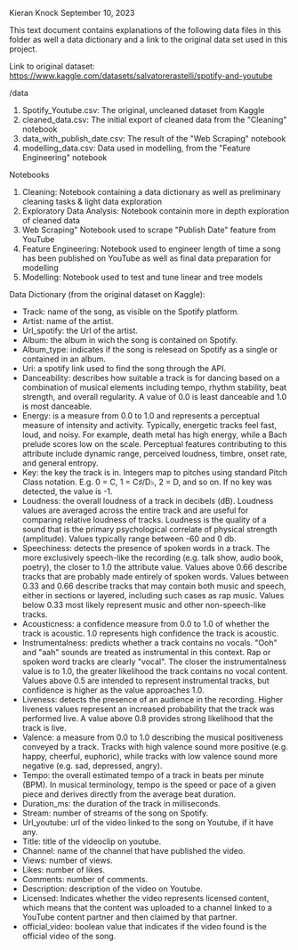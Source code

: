 Kieran Knock
September 10, 2023

This text document contains explanations of the following data files in this folder as well a data dictionary and a link to the original data set used in this project.

Link to original dataset: https://www.kaggle.com/datasets/salvatorerastelli/spotify-and-youtube

/data
1. Spotify_Youtube.csv: The original, uncleaned dataset from Kaggle
2. cleaned_data.csv: The initial export of cleaned data from the "Cleaning" notebook
3. data_with_publish_date.csv: The result of the "Web Scraping" notebook
4. modelling_data.csv: Data used in modelling, from the "Feature Engineering" notebook

Notebooks
1. Cleaning: Notebook containing a data dictionary as well as preliminary cleaning tasks & light data exploration
2. Exploratory Data Analysis: Notebook containin more in depth exploration of cleaned data
3. Web Scraping" Notebook used to scrape "Publish Date" feature from YouTube
4. Feature Engineering: Notebook used to engineer length of time a song has been published on YouTube as well as final data preparation for modelling
5. Modelling: Notebook used to test and tune linear and tree models

Data Dictionary (from the original dataset on Kaggle):
- Track: name of the song, as visible on the Spotify platform.
- Artist: name of the artist.
- Url_spotify: the Url of the artist.
- Album: the album in wich the song is contained on Spotify.
- Album_type: indicates if the song is relesead on Spotify as a single or contained in an album.
- Uri: a spotify link used to find the song through the API.
- Danceability: describes how suitable a track is for dancing based on a combination of musical elements including tempo, rhythm stability, beat strength, and overall regularity. A value of 0.0 is least danceable and 1.0 is most danceable.
- Energy: is a measure from 0.0 to 1.0 and represents a perceptual measure of intensity and activity. Typically, energetic tracks feel fast, loud, and noisy. For example, death metal has high energy, while a Bach prelude scores low on the scale. Perceptual features contributing to this attribute include dynamic range, perceived loudness, timbre, onset rate, and general entropy.
- Key: the key the track is in. Integers map to pitches using standard Pitch Class notation. E.g. 0 = C, 1 = C♯/D♭, 2 = D, and so on. If no key was detected, the value is -1.
- Loudness: the overall loudness of a track in decibels (dB). Loudness values are averaged across the entire track and are useful for comparing relative loudness of tracks. Loudness is the quality of a sound that is the primary psychological correlate of physical strength (amplitude). Values typically range between -60 and 0 db.
- Speechiness: detects the presence of spoken words in a track. The more exclusively speech-like the recording (e.g. talk show, audio book, poetry), the closer to 1.0 the attribute value. Values above 0.66 describe tracks that are probably made entirely of spoken words. Values between 0.33 and 0.66 describe tracks that may contain both music and speech, either in sections or layered, including such cases as rap music. Values below 0.33 most likely represent music and other non-speech-like tracks.
- Acousticness: a confidence measure from 0.0 to 1.0 of whether the track is acoustic. 1.0 represents high confidence the track is acoustic.
- Instrumentalness: predicts whether a track contains no vocals. "Ooh" and "aah" sounds are treated as instrumental in this context. Rap or spoken word tracks are clearly "vocal". The closer the instrumentalness value is to 1.0, the greater likelihood the track contains no vocal content. Values above 0.5 are intended to represent instrumental tracks, but confidence is higher as the value approaches 1.0.
- Liveness: detects the presence of an audience in the recording. Higher liveness values represent an increased probability that the track was performed live. A value above 0.8 provides strong likelihood that the track is live.
- Valence: a measure from 0.0 to 1.0 describing the musical positiveness conveyed by a track. Tracks with high valence sound more positive (e.g. happy, cheerful, euphoric), while tracks with low valence sound more negative (e.g. sad, depressed, angry).
- Tempo: the overall estimated tempo of a track in beats per minute (BPM). In musical terminology, tempo is the speed or pace of a given piece and derives directly from the average beat duration.
- Duration_ms: the duration of the track in milliseconds.
- Stream: number of streams of the song on Spotify.
- Url_youtube: url of the video linked to the song on Youtube, if it have any.
- Title: title of the videoclip on youtube.
- Channel: name of the channel that have published the video.
- Views: number of views.
- Likes: number of likes.
- Comments: number of comments.
- Description: description of the video on Youtube.
- Licensed: Indicates whether the video represents licensed content, which means that the content was uploaded to a channel linked to a YouTube content partner and then claimed by that partner.
- official_video: boolean value that indicates if the video found is the official video of the song.
